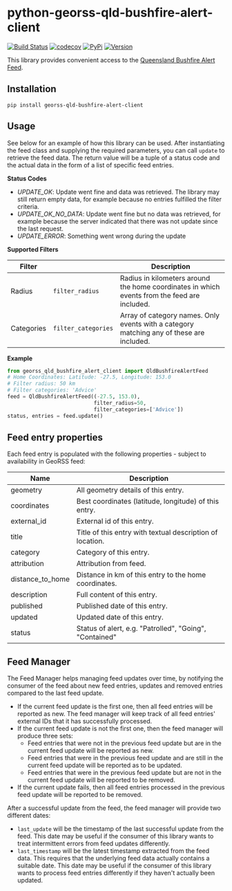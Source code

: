 # python-georss-qld-bushfire-alert-client

[![Build Status](https://img.shields.io/github/actions/workflow/status/exxamalte/python-georss-qld-bushfire-alert-client/ci.yaml)](https://github.com/exxamalte/python-georss-qld-bushfire-alert-client/actions/workflows/ci.yaml)
[![codecov](https://codecov.io/gh/exxamalte/python-georss-qld-bushfire-alert-client/branch/master/graph/badge.svg?token=0YWR76U4GN)](https://codecov.io/gh/exxamalte/python-georss-qld-bushfire-alert-client)
[![PyPi](https://img.shields.io/pypi/v/georss-qld-bushfire-alert-client.svg)](https://pypi.python.org/pypi/georss-qld-bushfire-alert-client)
[![Version](https://img.shields.io/pypi/pyversions/georss-qld-bushfire-alert-client.svg)](https://pypi.python.org/pypi/georss-qld-bushfire-alert-client)

This library provides convenient access to the [Queensland Bushfire Alert Feed](https://www.ruralfire.qld.gov.au/map/Pages/default.aspx).

## Installation
`pip install georss-qld-bushfire-alert-client`

## Usage
See below for an example of how this library can be used. After instantiating 
the feed class and supplying the required parameters, you can call `update` to 
retrieve the feed data. The return value will be a tuple of a status code and 
the actual data in the form of a list of specific feed entries.

**Status Codes**
* _UPDATE_OK_: Update went fine and data was retrieved. The library may still return empty data, for example because no entries fulfilled the filter criteria.
* _UPDATE_OK_NO_DATA_: Update went fine but no data was retrieved, for example because the server indicated that there was not update since the last request.
* _UPDATE_ERROR_: Something went wrong during the update


**Supported Filters**

| Filter     |                     | Description |
|------------|---------------------|-------------|
| Radius     | `filter_radius`     | Radius in kilometers around the home coordinates in which events from the feed are included. |
| Categories | `filter_categories` | Array of category names. Only events with a category matching any of these are included. |

**Example**
```python
from georss_qld_bushfire_alert_client import QldBushfireAlertFeed
# Home Coordinates: Latitude: -27.5, Longitude: 153.0
# Filter radius: 50 km
# Filter categories: 'Advice'
feed = QldBushfireAlertFeed((-27.5, 153.0), 
                            filter_radius=50, 
                            filter_categories=['Advice'])
status, entries = feed.update()
```

## Feed entry properties
Each feed entry is populated with the following properties - subject to 
availability in GeoRSS feed:

| Name             | Description                                               |
|------------------|-----------------------------------------------------------|
| geometry         | All geometry details of this entry.                       |
| coordinates      | Best coordinates (latitude, longitude) of this entry.     |
| external_id      | External id of this entry.                                |
| title            | Title of this entry with textual description of location. |
| category         | Category of this entry.                                   |
| attribution      | Attribution from feed.                                    |
| distance_to_home | Distance in km of this entry to the home coordinates.     |
| description      | Full content of this entry.                               |
| published        | Published date of this entry.                             |
| updated          | Updated date of this entry.                               |
| status           | Status of alert, e.g. "Patrolled", "Going", "Contained"   |

## Feed Manager
The Feed Manager helps managing feed updates over time, by notifying the 
consumer of the feed about new feed entries, updates and removed entries 
compared to the last feed update.

* If the current feed update is the first one, then all feed entries will be 
  reported as new. The feed manager will keep track of all feed entries' 
  external IDs that it has successfully processed.
* If the current feed update is not the first one, then the feed manager will 
  produce three sets:
  * Feed entries that were not in the previous feed update but are in the 
    current feed update will be reported as new.
  * Feed entries that were in the previous feed update and are still in the 
    current feed update will be reported as to be updated.
  * Feed entries that were in the previous feed update but are not in the 
    current feed update will be reported to be removed.
* If the current update fails, then all feed entries processed in the previous
  feed update will be reported to be removed.

After a successful update from the feed, the feed manager will provide two
different dates:

* `last_update` will be the timestamp of the last successful update from the
  feed. This date may be useful if the consumer of this library wants to
  treat intermittent errors from feed updates differently.
* `last_timestamp` will be the latest timestamp extracted from the feed data. 
  This requires that the underlying feed data actually contains a suitable 
  date. This date may be useful if the consumer of this library wants to 
  process feed entries differently if they haven't actually been updated.
